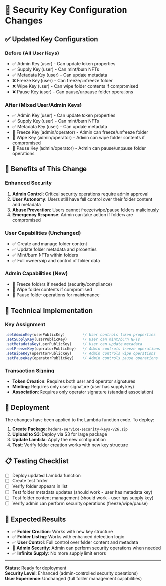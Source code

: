 # 🔐 Security Key Configuration Changes

## ✅ **Updated Key Configuration**

### **Before (All User Keys)**
- ✅ Admin Key (user) - Can update token properties
- ✅ Supply Key (user) - Can mint/burn NFTs  
- ✅ Metadata Key (user) - Can update metadata
- ❌ Freeze Key (user) - Can freeze/unfreeze folder
- ❌ Wipe Key (user) - Can wipe folder contents if compromised
- ❌ Pause Key (user) - Can pause/unpause folder operations

### **After (Mixed User/Admin Keys)**
- ✅ Admin Key (user) - Can update token properties
- ✅ Supply Key (user) - Can mint/burn NFTs  
- ✅ Metadata Key (user) - Can update metadata
- 🔐 Freeze Key (admin/operator) - Admin can freeze/unfreeze folder
- 🔐 Wipe Key (admin/operator) - Admin can wipe folder contents if compromised
- 🔐 Pause Key (admin/operator) - Admin can pause/unpause folder operations

## 🎯 **Benefits of This Change**

### **Enhanced Security**
1. **Admin Control**: Critical security operations require admin approval
2. **User Autonomy**: Users still have full control over their folder content and metadata
3. **Abuse Prevention**: Users cannot freeze/wipe/pause folders maliciously
4. **Emergency Response**: Admin can take action if folders are compromised

### **User Capabilities (Unchanged)**
- ✅ Create and manage folder content
- ✅ Update folder metadata and properties
- ✅ Mint/burn NFTs within folders
- ✅ Full ownership and control of folder data

### **Admin Capabilities (New)**
- 🔐 Freeze folders if needed (security/compliance)
- 🔐 Wipe folder contents if compromised
- 🔐 Pause folder operations for maintenance

## 🔧 **Technical Implementation**

### **Key Assignment**
```javascript
.setAdminKey(userPublicKey)        // User controls token properties
.setSupplyKey(userPublicKey)       // User can mint/burn NFTs
.setMetadataKey(userPublicKey)     // User can update metadata
.setFreezeKey(operatorPublicKey)   // Admin controls freeze operations
.setWipeKey(operatorPublicKey)     // Admin controls wipe operations
.setPauseKey(operatorPublicKey)    // Admin controls pause operations
```

### **Transaction Signing**
- **Token Creation**: Requires both user and operator signatures
- **Minting**: Requires only user signature (user has supply key)
- **Association**: Requires only operator signature (standard association)

## 🚀 **Deployment**

The changes have been applied to the Lambda function code. To deploy:

1. **Create Package**: `hedera-service-security-keys-v26.zip`
2. **Upload to S3**: Deploy via S3 for large package
3. **Update Lambda**: Apply the new configuration
4. **Test**: Verify folder creation works with new key structure

## 📋 **Testing Checklist**

- [ ] Deploy updated Lambda function
- [ ] Create test folder
- [ ] Verify folder appears in list
- [ ] Test folder metadata updates (should work - user has metadata key)
- [ ] Test folder content management (should work - user has supply key)
- [ ] Verify admin can perform security operations (freeze/wipe/pause)

## 🎉 **Expected Results**

- ✅ **Folder Creation**: Works with new key structure
- ✅ **Folder Listing**: Works with enhanced detection logic
- ✅ **User Control**: Full control over folder content and metadata
- 🔐 **Admin Security**: Admin can perform security operations when needed
- ✅ **Infinite Supply**: No more supply limit errors

---

**Status**: Ready for deployment  
**Security Level**: Enhanced (admin-controlled security operations)  
**User Experience**: Unchanged (full folder management capabilities)
